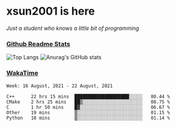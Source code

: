 # xsun2001 is here

*Just a student who knows a little bit of programming*

### [Github Readme Stats](https://github.com/anuraghazra/github-readme-stats)

![Top Langs](https://github-readme-stats.vercel.app/api/top-langs/?username=xsun2001&layout=compact&theme=radical) ![Anurag's GitHub stats](https://github-readme-stats.vercel.app/api?username=xsun2001&show_icons=true&theme=radical)

### [WakaTime](https://wakatime.com)

<!--START_SECTION:waka-->
```text
Week: 16 August, 2021 - 22 August, 2021

C++      22 hrs 15 mins  ████████████████████░░░░░   80.44 % 
CMake    2 hrs 25 mins   ██▒░░░░░░░░░░░░░░░░░░░░░░   08.75 % 
C        1 hr 50 mins    █▓░░░░░░░░░░░░░░░░░░░░░░░   06.67 % 
Other    19 mins         ▒░░░░░░░░░░░░░░░░░░░░░░░░   01.15 % 
Python   18 mins         ▒░░░░░░░░░░░░░░░░░░░░░░░░   01.14 % 
```
<!--END_SECTION:waka-->
